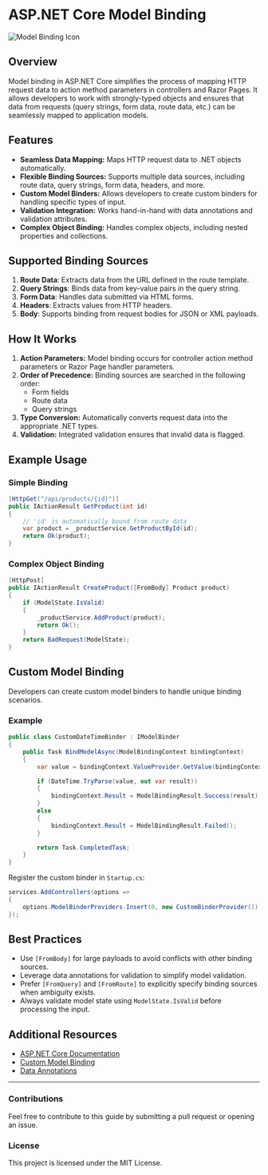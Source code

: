 # ASP.NET Core Model Binding  
![Model Binding Icon](https://encrypted-tbn0.gstatic.com/images?q=tbn:ANd9GcS3hK3Oq7aOjRsESf2vGoFqC-14wiKo4_33fQ&s)

## Overview  
Model binding in ASP.NET Core simplifies the process of mapping HTTP request data to action method parameters in controllers and Razor Pages. It allows developers to work with strongly-typed objects and ensures that data from requests (query strings, form data, route data, etc.) can be seamlessly mapped to application models.

## Features  
- **Seamless Data Mapping:** Maps HTTP request data to .NET objects automatically.
- **Flexible Binding Sources:** Supports multiple data sources, including route data, query strings, form data, headers, and more.
- **Custom Model Binders:** Allows developers to create custom binders for handling specific types of input.
- **Validation Integration:** Works hand-in-hand with data annotations and validation attributes.
- **Complex Object Binding:** Handles complex objects, including nested properties and collections.

## Supported Binding Sources  
1. **Route Data**: Extracts data from the URL defined in the route template.
2. **Query Strings**: Binds data from key-value pairs in the query string.
3. **Form Data**: Handles data submitted via HTML forms.
4. **Headers**: Extracts values from HTTP headers.
5. **Body**: Supports binding from request bodies for JSON or XML payloads.

## How It Works  
1. **Action Parameters:** Model binding occurs for controller action method parameters or Razor Page handler parameters.
2. **Order of Precedence:** Binding sources are searched in the following order:
   - Form fields
   - Route data
   - Query strings
3. **Type Conversion:** Automatically converts request data into the appropriate .NET types.
4. **Validation:** Integrated validation ensures that invalid data is flagged.

## Example Usage  
### Simple Binding  
```csharp
[HttpGet("/api/products/{id}")]
public IActionResult GetProduct(int id)
{
    // 'id' is automatically bound from route data
    var product = _productService.GetProductById(id);
    return Ok(product);
}
```

### Complex Object Binding  
```csharp
[HttpPost]
public IActionResult CreateProduct([FromBody] Product product)
{
    if (ModelState.IsValid)
    {
        _productService.AddProduct(product);
        return Ok();
    }
    return BadRequest(ModelState);
}
```

## Custom Model Binding  
Developers can create custom model binders to handle unique binding scenarios.

### Example  
```csharp
public class CustomDateTimeBinder : IModelBinder
{
    public Task BindModelAsync(ModelBindingContext bindingContext)
    {
        var value = bindingContext.ValueProvider.GetValue(bindingContext.ModelName).FirstValue;

        if (DateTime.TryParse(value, out var result))
        {
            bindingContext.Result = ModelBindingResult.Success(result);
        }
        else
        {
            bindingContext.Result = ModelBindingResult.Failed();
        }

        return Task.CompletedTask;
    }
}
```

Register the custom binder in `Startup.cs`:
```csharp
services.AddControllers(options =>
{
    options.ModelBinderProviders.Insert(0, new CustomBinderProvider());
});
```

## Best Practices  
- Use `[FromBody]` for large payloads to avoid conflicts with other binding sources.
- Leverage data annotations for validation to simplify model validation.
- Prefer `[FromQuery]` and `[FromRoute]` to explicitly specify binding sources when ambiguity exists.
- Always validate model state using `ModelState.IsValid` before processing the input.

## Additional Resources  
- [ASP.NET Core Documentation](https://learn.microsoft.com/en-us/aspnet/core/)
- [Custom Model Binding](https://learn.microsoft.com/en-us/aspnet/core/mvc/advanced/custom-model-binding)
- [Data Annotations](https://learn.microsoft.com/en-us/aspnet/core/mvc/models/validation)

---
### Contributions  
Feel free to contribute to this guide by submitting a pull request or opening an issue.

### License  
This project is licensed under the MIT License.

